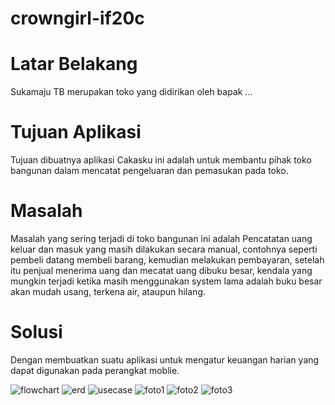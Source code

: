 # crowngirl-if20c
# Latar Belakang
Sukamaju TB merupakan toko yang didirikan oleh bapak ... 

# Tujuan Aplikasi
Tujuan dibuatnya aplikasi Cakasku ini adalah untuk membantu pihak toko bangunan dalam mencatat pengeluaran dan pemasukan pada toko.

# Masalah
Masalah yang sering terjadi di toko bangunan ini adalah Pencatatan uang keluar dan masuk yang masih dilakukan secara manual,
contohnya seperti pembeli datang membeli barang, kemudian melakukan pembayaran, setelah itu penjual menerima uang dan mecatat uang dibuku besar, 
kendala yang mungkin terjadi ketika masih menggunakan system lama adalah buku besar akan mudah usang, terkena air, ataupun hilang.

# Solusi
Dengan membuatkan suatu aplikasi untuk mengatur keuangan harian yang dapat digunakan pada perangkat moblie.

![flowchart](https://user-images.githubusercontent.com/103571115/204440062-44c9e8ea-6773-47c0-9cdc-d2697ce2942d.png)
![erd](https://user-images.githubusercontent.com/103571115/204440057-9e7fd19d-4ff2-4720-9510-ae4f08741443.png)
![usecase](https://user-images.githubusercontent.com/103571115/204440102-3066fb25-71b7-4075-9a9a-374391f14b10.png)
![foto1](https://user-images.githubusercontent.com/103571115/204440063-09cc9b0f-e384-445d-9028-3fc10e505faa.jpg)
![foto2](https://user-images.githubusercontent.com/103571115/204440084-4a382d9d-6f12-4ad9-8509-de477f1ecfc5.jpg)
![foto3](https://user-images.githubusercontent.com/103571115/204440095-7adae04f-cd7d-4294-a28a-e96b003005c8.jpg)

